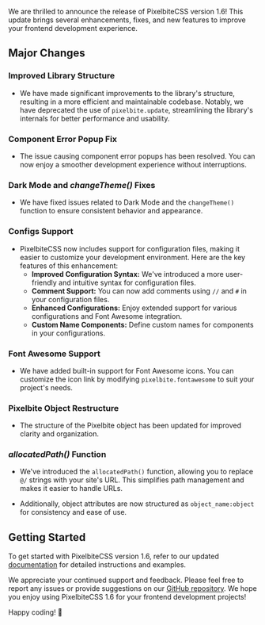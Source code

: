 We are thrilled to announce the release of PixelbiteCSS version 1.6! This update brings several enhancements, fixes, and new features to improve your frontend development experience.

## Major Changes
### Improved Library Structure
- We have made significant improvements to the library's structure, resulting in a more efficient and maintainable codebase. Notably, we have deprecated the use of `pixelbite.update`, streamlining the library's internals for better performance and usability.

### Component Error Popup Fix
- The issue causing component error popups has been resolved. You can now enjoy a smoother development experience without interruptions.

### Dark Mode and _changeTheme()_ Fixes
- We have fixed issues related to Dark Mode and the `changeTheme()` function to ensure consistent behavior and appearance.

### Configs Support
- PixelbiteCSS now includes support for configuration files, making it easier to customize your development environment. Here are the key features of this enhancement:
    - **Improved Configuration Syntax:** We've introduced a more user-friendly and intuitive syntax for configuration files.
    - **Comment Support:** You can now add comments using `//` and `#` in your configuration files.
    - **Enhanced Configurations:** Enjoy extended support for various configurations and Font Awesome integration.
    - **Custom Name Components:** Define custom names for components in your configurations.

### Font Awesome Support
- We have added built-in support for Font Awesome icons. You can customize the icon link by modifying `pixelbite.fontawesome` to suit your project's needs.

### Pixelbite Object Restructure
- The structure of the Pixelbite object has been updated for improved clarity and organization.

### _allocatedPath()_ Function
- We've introduced the `allocatedPath()` function, allowing you to replace `@/` strings with your site's URL. This simplifies path management and makes it easier to handle URLs.

- Additionally, object attributes are now structured as `object_name:object` for consistency and ease of use.

## Getting Started
To get started with PixelbiteCSS version 1.6, refer to our updated [documentation](https://pixelbite-css.github.io/docs) for detailed instructions and examples.

We appreciate your continued support and feedback. Please feel free to report any issues or provide suggestions on our [GitHub repository](https://github.com/Pixelbite-CSS/pixelbite-css). We hope you enjoy using PixelbiteCSS 1.6 for your frontend development projects!

Happy coding! 🚀